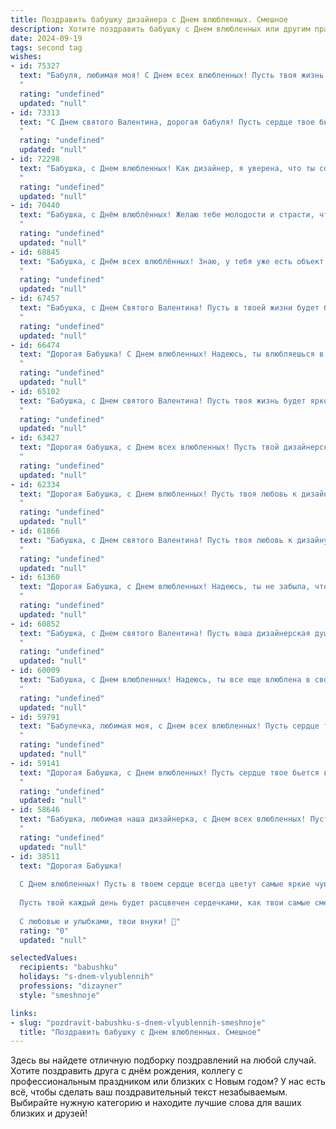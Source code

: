 ```yaml
---
title: Поздравить бабушку дизайнера с Днем влюбленных. Смешное
description: Хотите поздравить бабушку с Днем влюбленных или другим праздником? Наш ИИ создаст незабываемое поздравление, а вы обязательно выделитесь среди других.  
date: 2024-09-19
tags: second tag
wishes:
- id: 75327
  text: "Бабуля, любимая моя! С Днем всех влюбленных! Пусть твоя жизнь будет яркой палитрой, где все цвета переплетаются в гармоничный и стильный узор, как на твоих любимых дизайнерских шедеврах! 🎨❤️
  "
  rating: "undefined"
  updated: "null"
- id: 73313
  text: "С Днем святого Валентина, дорогая бабуля! Пусть сердце твое бьется в такт вдохновения, как дизайнерский проект, а каждая новая идея будет яркой, как палитра красок! 🥳🎨💖
  "
  rating: "undefined"
  updated: "null"
- id: 72298
  text: "Бабушка, с Днем влюбленных! Как дизайнер, я уверена, что ты создаешь шедевры не только на кухне, но и в своей жизни. 😉  Пусть твой день будет полон ярких красок, а сердце бьется в унисон с любовью!
  "
  rating: "undefined"
  updated: "null"
- id: 70440
  text: "Бабушка, с Днём влюблённых! Желаю тебе молодости и страсти, чтобы ты творила шедевры не только в дизайне, но и в личной жизни! 😜
  "
  rating: "undefined"
  updated: "null"
- id: 68845
  text: "Бабушка, с Днём всех влюблённых! Знаю, у тебя уже есть объект твоей бесконечной любви — любимый внук! 😉 Но этот праздник — повод признаться в любви ещё и к твоей профессии дизайнера! Каждый раз, когда я вижу твой новый шедевр (даже если это просто переставленный цветок в вазе), я восхищаюсь твоим талантом. 🥰 Пусть твоя креативность не иссякнет никогда, а работы всегда радуют и вдохновляют!
  "
  rating: "undefined"
  updated: "null"
- id: 67457
  text: "Бабушка, с Днем Святого Валентина! Пусть в твоей жизни будет больше ярких красок, вдохновения и  ... ну, а как же без любви! Только не к модному дизайну, а к вкусным пирожкам 😉.
  "
  rating: "undefined"
  updated: "null"
- id: 66474
  text: "Дорогая Бабушка! С Днем влюбленных! Надеюсь, ты влюбляешься в свою работу дизайнера так же страстно, как в свое время в дедушку!  😉
  "
  rating: "undefined"
  updated: "null"
- id: 65102
  text: "Бабушка, с Днем святого Валентина! Пусть твоя жизнь будет яркой и красочной, как твои дизайнерские шедевры! Желаю тебе море любви, вдохновения и только приятных сюрпризов! ❤️
  "
  rating: "undefined"
  updated: "null"
- id: 63427
  text: "Дорогая бабушка, с Днем всех влюбленных! Пусть твой дизайнерский талант всегда цветет, как яркий букет роз, а вдохновение бьет ключом, как сердце влюбленного!
  "
  rating: "undefined"
  updated: "null"
- id: 62334
  text: "Дорогая Бабушка, с Днем влюбленных! Пусть твоя любовь к дизайну никогда не угасает, а креатив бьет ключом, как фонтан в парке! 😜❤️
  "
  rating: "undefined"
  updated: "null"
- id: 61866
  text: "Бабушка, с Днем святого Валентина! Пусть твоя любовь к дизайну будет такой же яркой и вдохновляющей, как эта валентинка, которую я тебе рисую прямо сейчас! 😄❤️
  "
  rating: "undefined"
  updated: "null"
- id: 61360
  text: "Дорогая Бабушка, с Днем влюбленных! Надеюсь, ты не забыла, что любовь - это не только валентинки, но и дизайнерский подход к жизни! Желаю тебе креативных идей для новых шедевров на кухне и ярких красок в твоих любимых хобби! 😉💖
  "
  rating: "undefined"
  updated: "null"
- id: 60852
  text: "Бабушка, с Днем святого Валентина! Пусть ваша дизайнерская душа бурлит любовью к красивым вещам и очаровательным внукам, а сердце бьется в унисон с ритмом вдохновения! 😉🌹
  "
  rating: "undefined"
  updated: "null"
- id: 60009
  text: "Бабушка, с Днем влюбленных! Надеюсь, ты все еще влюблена в свою любимую краску и кисточку, ведь ты - настоящий дизайнерский сердцеед! 😉 💖
  "
  rating: "undefined"
  updated: "null"
- id: 59791
  text: "Бабулечка, любимая моя, с Днем всех влюбленных! Пусть сердце твое бьется в ритме вдохновения, а цветовая палитра жизни станет ярче, чем твоя последняя дизайн-коллекция! 😉
  "
  rating: "undefined"
  updated: "null"
- id: 59141
  text: "Дорогая Бабушка, с Днем влюбленных! Пусть сердце твое бьется в ритме вдохновения, а новые идеи льются рекой, как будто сама Афродита вдохнула в тебя творческую искру!  Надеюсь, твой дизайн-проект \"Внук/Внучка + Бабушка = Любовь\" будет самым успешным! 😜
  "
  rating: "undefined"
  updated: "null"
- id: 58646
  text: "Бабушка, любимая наша дизайнерка, с Днем всех влюбленных! Пусть твоя жизнь будет яркой, как палитра, насыщенной, как коллаж, и полной любви, как самая романтическая открытка! ❤️
  "
  rating: "undefined"
  updated: "null"
- id: 38511
  text: "Дорогая Бабушка!
  
  С Днем влюбленных! Пусть в твоем сердце всегда цветут самые яркие чувства, как в лучших дизайнах! Ты у нас – не просто бабушка, а настоящий дизайнер любви: твои советы всегда по стилю, а обаяние – в любой моде на вес золота!
  
  Пусть твой каждый день будет расцвечен сердечками, как твои самые смелые проекты, а вдохновение будет бить ключом, будто ты только что получила новый акварельный набор! Желаю, чтобы у тебя всегда был запас «ярких оттенков» для счастья и море любящих людей вокруг!
  
  С любовью и улыбками, твои внуки! 💖"
  rating: "0"
  updated: "null"

selectedValues:
  recipients: "babushku"
  holidays: "s-dnem-vlyublennih"
  professions: "dizayner"
  style: "smeshnoje"

links:
- slug: "pozdravit-babushku-s-dnem-vlyublennih-smeshnoje"
  title: "Поздравить бабушку с Днем влюбленных. Смешное"
---
```


Здесь вы найдете отличную подборку поздравлений на любой случай. 
Хотите поздравить друга с днём рождения, коллегу с профессиональным праздником или близких с Новым годом? У нас есть всё, чтобы сделать ваш поздравительный текст незабываемым. Выбирайте нужную категорию и находите лучшие слова для ваших близких и друзей!
